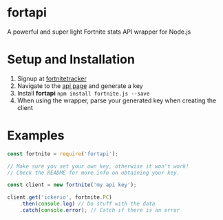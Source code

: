 # fortapi



A powerful and super light Fortnite stats API wrapper for Node.js
 
# Setup and Installation
1. Signup at [fortnitetracker](https://fortnitetracker.com/)
2. Navigate to the [api page](https://fortnitetracker.com/site-api) and generate a key
3. Install **fortapi** `npm install fortnite.js --save`
4. When using the wrapper, parse your generated key when creating the client


# Examples
```js
const fortnite = require('fortapi');

// Make sure you set your own key, otherwise it won't work!
// Check the README for more info on obtaining your key.

const client = new fortnite('my api key');

client.get('ickerio', fortnite.PC)
    .then(console.log) // Do stuff with the data
    .catch(console.error); // Catch if there is an error
```
